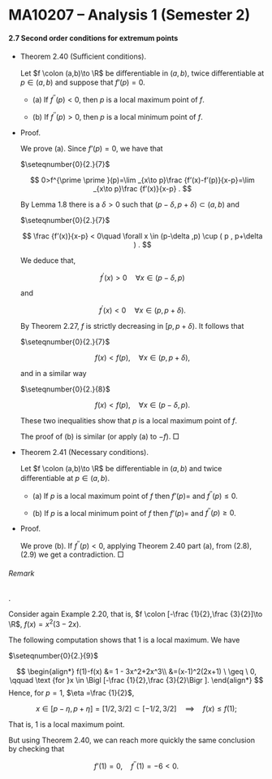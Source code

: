 MA10207 – Analysis 1 (Semester 2)
=================================

#### 2.7 Second order conditions for extremum points

*   Theorem 2.40 (Suﬃcient conditions). 
    
    Let $f \colon (a,b)\to \R$ be diﬀerentiable in $(a,b)$, twice diﬀerentiable at $p\in (a,b)$ and suppose that $f’(p)=0$.
    
    *   (a) If $f^{\prime \prime }(p) < 0$, then $p$ is a local maximum point of $f$.
        
    *   (b) If $f^{\prime \prime }(p) > 0$, then $p$ is a local minimum point of $f$.
        

*   Proof.
    
    We prove (a). Since $f’(p)=0$, we have that
    
    $\seteqnumber{0}{2.}{7}$
    
    $$ 0>f^{\prime \prime }(p)=\lim _{x\to p}\frac {f’(x)-f’(p)}{x-p}=\lim _{x\to p}\frac {f’(x)}{x-p} . $$
    
    By Lemma 1.8 there is a $\delta >0$ such that $(p-\delta ,p+\delta ) \subset (a,b)$ and
    
    $\seteqnumber{0}{2.}{7}$
    
    $$ \frac {f’(x)}{x-p} < 0\quad \forall x \in (p-\delta ,p) \cup ( p , p+\delta ) . $$
    
    We deduce that,
    
    $$ f^\prime (x) > 0 \quad \forall x \in (p-\delta ,p) $$
    
    and
    
    $$ f^\prime (x) < 0 \quad \forall x \in (p,p+\delta ) . $$
    
    By Theorem 2.27, $f$ is strictly decreasing in $[p,p+\delta )$. It follows that
    
    $\seteqnumber{0}{2.}{7}$
    
    $$ \label {strict1} f(x) < f(p) , \quad \forall x \in (p,p+\delta ) , $$
    
    and in a similar way
    
    $\seteqnumber{0}{2.}{8}$
    
    $$ \label {strict2} f(x) < f(p) , \quad \forall x \in (p-\delta ,p) . $$
    
    These two inequalities show that $p$ is a local maximum point of $f$.
    
    The proof of (b) is similar (or apply (a) to $-f$).  □
    

*   Theorem 2.41 (Necessary conditions). 
    
    Let $f \colon (a,b)\to \R$ be diﬀerentiable in $(a,b)$ and twice diﬀerentiable at $p\in (a,b)$.
    
    *   (a) If $p$ is a local maximum point of $f$ then $f’(p)=$ and $f^{\prime \prime }(p) \leq 0$.
        
    *   (b) If $p$ is a local minimum point of $f$ then $f’(p)=$ and $f^{\prime \prime }(p) \geq 0$.
        

*   Proof.
    
    We prove (b). If $f^{\prime \prime }(p)<0$, applying Theorem 2.40 part (a), from (2.8), (2.9) we get a contradiction.  □
    

###### Remark

. 

Consider again Example 2.20, that is, $f \colon [-\frac {1}{2},\frac {3}{2}]\to \R$, $f(x) = x^2(3-2x)$.

The following computation shows that $1$ is a local maximum. We have

$\seteqnumber{0}{2.}{9}$

$$ \begin{align*} f(1)-f(x) &= 1 - 3x^2+2x^3\\ &=(x-1)^2(2x+1) \ \geq \ 0, \qquad \text {for }x \in \Bigl [-\frac {1}{2},\frac {3}{2}\Bigr ]. \end{align*} $$ Hence, for $p=1$, $\eta =\frac {1}{2}$,

$$ x \in [p-\eta ,p+\eta ]=[1/2,\,3/2]\subset [-1/2,\, 3/2] \quad \implies \quad f(x) \leq f(1); $$

That is, $1$ is a local maximum point.

But using Theorem 2.40, we can reach more quickly the same conclusion by checking that

$$ f’(1) = 0, \quad f^{\prime \prime }(1) = -6 < 0. $$